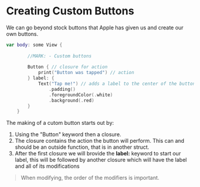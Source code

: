 # Creating Custom Buttons

We can go beyond stock buttons that Apple has given us and create our own buttons.

``` swift
var body: some View {
        
        //MARK: - Custom buttons
        
        Button { // closure for action
            print("Button was tapped") // action
        } label: {
            Text("Tap me!") // adds a label to the center of the button. The modifiers modify the Text()
                .padding()
                .foregroundColor(.white)
                .background(.red)
        }
    }
``` 

The making of a cutom button starts out by:
1. Using the "Button" keyword then a closure.
3. The closure contains the action the button will perform. This can and should be an outside function, that is in another struct.
5. After the first closure we will brovide the **label:** keyword to start our label, this will be followed by another closure which will have the
label and all of its modifications 

> When modifying, the order of the modifiers is important. 
